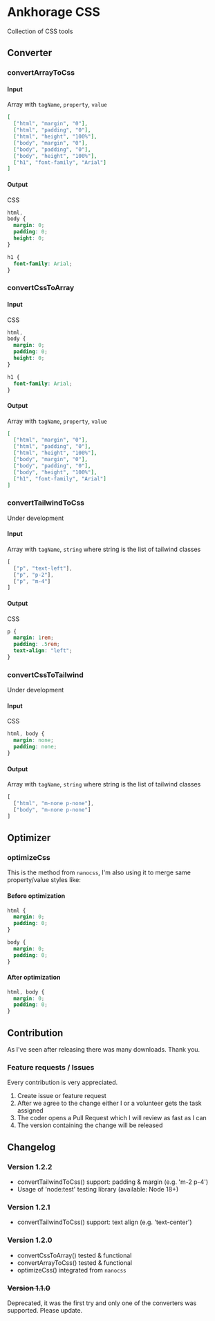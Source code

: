 # Ankhorage CSS

Collection of CSS tools

## Converter

### convertArrayToCss

#### Input

Array with `tagName`, `property`, `value`

```json
[
  ["html", "margin", "0"],
  ["html", "padding", "0"],
  ["html", "height", "100%"],
  ["body", "margin", "0"],
  ["body", "padding", "0"],
  ["body", "height", "100%"],
  ["h1", "font-family", "Arial"]
]
```

#### Output

CSS

```css
html,
body {
  margin: 0;
  padding: 0;
  height: 0;
}

h1 {
  font-family: Arial;
}
```

### convertCssToArray

#### Input

CSS

```css
html,
body {
  margin: 0;
  padding: 0;
  height: 0;
}

h1 {
  font-family: Arial;
}
```

#### Output

Array with `tagName`, `property`, `value`

```json
[
  ["html", "margin", "0"],
  ["html", "padding", "0"],
  ["html", "height", "100%"],
  ["body", "margin", "0"],
  ["body", "padding", "0"],
  ["body", "height", "100%"],
  ["h1", "font-family", "Arial"]
]
```

### convertTailwindToCss

Under development

#### Input

Array with `tagName`, `string` where string is the list of tailwind classes

```ts
[
  ["p", "text-left"],
  ["p", "p-2"],
  ["p", "m-4"]
]
```

#### Output

CSS

```css
p {
  margin: 1rem;
  padding: .5rem;
  text-align: "left";
}
```

### convertCssToTailwind

Under development

#### Input

CSS

```css
html, body {
  margin: none;
  padding: none;
}
```

#### Output

Array with `tagName`, `string` where string is the list of tailwind classes

```ts
[
  ["html", "m-none p-none"],
  ["body", "m-none p-none"]
]
```

## Optimizer

### optimizeCss

This is the method from `nanocss`, I'm also using it to merge same property/value styles like:

#### Before optimization

```css
html {
  margin: 0;
  padding: 0;
}

body {
  margin: 0;
  padding: 0;
}
```

#### After optimization

```css
html, body {
  margin: 0;
  padding: 0;
}
```

## Contribution

As I've seen after releasing there was many downloads. Thank you.

### Feature requests / Issues

Every contribution is very appreciated.

1. Create issue or feature request
2. After we agree to the change either I or a volunteer gets the task assigned
3. The coder opens a Pull Request which I will review as fast as I can
4. The version containing the change will be released

## Changelog

### Version 1.2.2

- convertTailwindToCss() support: padding & margin (e.g. 'm-2 p-4')
- Usage of 'node:test' testing library (available: Node 18+)

### Version 1.2.1

- convertTailwindToCss() support: text align (e.g. 'text-center')

### Version 1.2.0

- convertCssToArray() tested & functional
- convertArrayToCss() tested & functional
- optimizeCss() integrated from `nanocss`

### <s>Version 1.1.0</s>

Deprecated, it was the first try and only one of the converters was supported. Please update.